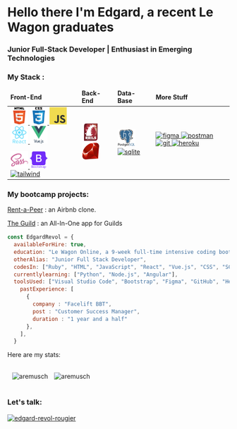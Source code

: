 <h1 align="left">Hello there I'm Edgard, a recent Le Wagon graduates</h1>
<h3 align="left">Junior Full-Stack Developer | Enthusiast in Emerging Technologies</h3>

<h3 align="left">My Stack :</h3>
<table>
	<thead>
		<td>
			<b>Front-End</b>
		</td>
		<td>
			<b>Back-End</b>
		</td>
    <td>
      <b>Data-Base</b>
    </td>
    <td>
      <b>More Stuff</b>
    </td>
	</thead>
	<tr>
		<td>
      <a href="https://www.w3.org/html/" target="_blank" rel="noreferrer"> <img src="https://raw.githubusercontent.com/devicons/devicon/master/icons/html5/html5-original-wordmark.svg" alt="html5" width="40" height="40"/>       </a> <a href="https://www.w3schools.com/css/" target="_blank" rel="noreferrer"> <img src="https://raw.githubusercontent.com/devicons/devicon/master/icons/css3/css3-original-wordmark.svg" alt="css3" width="40" height="40"/> </a> <a href="https://developer.mozilla.org/en-US/docs/Web/JavaScript" target="_blank" rel="noreferrer"> <img src="https://raw.githubusercontent.com/devicons/devicon/master/icons/javascript/javascript-original.svg" alt="javascript" width="40" height="40"/> </a> <a href="https://reactjs.org/" target="_blank" rel="noreferrer"> <img src="https://raw.githubusercontent.com/devicons/devicon/master/icons/react/react-original-wordmark.svg" alt="react" width="40" height="40"/> </a> <a href="https://vuejs.org/" target="_blank" rel="noreferrer"> <img src="https://raw.githubusercontent.com/devicons/devicon/master/icons/vuejs/vuejs-original-wordmark.svg" alt="vuejs" width="40" height="40"/> </a> </p> <a href="https://sass-lang.com" target="_blank" rel="noreferrer"> <img src="https://raw.githubusercontent.com/devicons/devicon/master/icons/sass/sass-original.svg" alt="sass" width="40" height="40"/> </a> <a href="https://getbootstrap.com" target="_blank" rel="noreferrer"> <img src="https://raw.githubusercontent.com/devicons/devicon/master/icons/bootstrap/bootstrap-plain-wordmark.svg" alt="bootstrap" width="40" height="40"/> </a> <a href="https://tailwindcss.com/" target="_blank" rel="noreferrer"> <img src="https://www.vectorlogo.zone/logos/tailwindcss/tailwindcss-icon.svg" alt="tailwind" width="40" height="40"/> </a>
		</td>
		<td>
			<a href="https://rubyonrails.org" target="_blank" rel="noreferrer"> <img src="https://raw.githubusercontent.com/devicons/devicon/master/icons/rails/rails-original-wordmark.svg" alt="rails" width="40" height="40"/> </a>  <a href="https://www.ruby-lang.org/en/" target="_blank" rel="noreferrer"> <img src="https://raw.githubusercontent.com/devicons/devicon/master/icons/ruby/ruby-original.svg" alt="ruby" width="40" height="40"/> </a>
		</td>
  <td>
    <a href="https://www.postgresql.org" target="_blank" rel="noreferrer"> <img src="https://raw.githubusercontent.com/devicons/devicon/master/icons/postgresql/postgresql-original-wordmark.svg" alt="postgresql" width="40" height="40"/> </a> <a href="https://www.sqlite.org/" target="_blank" rel="noreferrer"> <img src="https://www.vectorlogo.zone/logos/sqlite/sqlite-icon.svg" alt="sqlite" width="40" height="40"/> </a> 
  </td>
  <td>
    <a href="https://www.figma.com/" target="_blank" rel="noreferrer"> <img src="https://www.vectorlogo.zone/logos/figma/figma-icon.svg" alt="figma" width="40" height="40"/> </a> <a href="https://postman.com" target="_blank" rel="noreferrer"> <img src="https://www.vectorlogo.zone/logos/getpostman/getpostman-icon.svg" alt="postman" width="40" height="40"/> </a><a href="https://git-scm.com/" target="_blank" rel="noreferrer"> <img src="https://www.vectorlogo.zone/logos/git-scm/git-scm-icon.svg" alt="git" width="40" height="40"/> </a> <a href="https://heroku.com" target="_blank" rel="noreferrer"> <img src="https://www.vectorlogo.zone/logos/heroku/heroku-icon.svg" alt="heroku" width="40" height="40"/> </a></p>
  </td>
	</tr>
</table>

<h3>My bootcamp projects:</h3>

<p><a href="https://github.com/williamgrant04/rent-a-peer" alt="_blank">Rent-a-Peer</a> : an Airbnb clone.</p>
<p><a href="https://github.com/williamgrant04/the-guild" alt="_blank">The Guild</a> : an All-In-One app for Guilds</p>

```javascript
const EdgardRevol = {
  availableForHire: true,
  education: "Le Wagon Online, a 9-week full-time intensive coding bootcamp",
  otherAlias: "Junior Full Stack Developer",
  codesIn: ["Ruby", "HTML", "JavaScript", "React", "Vue.js", "CSS", "SCSS", "Tailwind", "SQL"],
  currentlylearning: ["Python", "Node.js", "Angular"],
  toolsUsed: ["Visual Studio Code", "Bootstrap", "Figma", "GitHub", "Heroku"],
    pastExperience: [
      {
        company : "Facelift BBT",
        post : "Customer Success Manager",
        duration : "1 year and a half"
      },
    ],
  }
```
<p>Here are my stats:</p>
<table>
	<thead>
		<td>
			<p>&nbsp;<img align="center" src="https://github-readme-stats.vercel.app/api?username=aremusch&show_icons=true&locale=en" alt="aremusch" /></p>
		</td>
		<td>
			<p><img align="center" src="https://github-readme-stats.vercel.app/api/top-langs?username=aremusch&show_icons=true&locale=en&layout=compact" alt="aremusch" /></p>
		</td>
	</thead>
</table>
  
<h3 align="left">Let's talk:</h3>
<p align="left">
<a href="https://linkedin.com/in/edgard-revol-rougier" target="blank"><img align="center" src="https://raw.githubusercontent.com/rahuldkjain/github-profile-readme-generator/master/src/images/icons/Social/linked-in-alt.svg" alt="edgard-revol-rougier" height="30" width="40" /></a>
</p>

